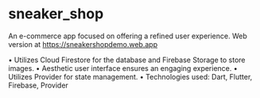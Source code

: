 # sneaker_shop

An e-commerce app focused on offering a refined user experience. Web version at https://sneakershopdemo.web.app

• Utilizes Cloud Firestore for the database and Firebase Storage to store images.
• Aesthetic user interface ensures an engaging experience.
• Utilizes Provider for state management.
• Technologies used: Dart, Flutter, Firebase, Provider
